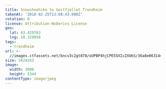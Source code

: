 ```yaml
---
title: Snowshoehike to Geitfjellet Trondheim
takenAt: '2018-02-25T13:08:43.000Z'
rotation: 0
license: Attribution-NoDerivs License
geo:
  lat: 63.429763
  lng: 10.329958
tags:
  - trondheim
url: >-
  //images.ctfassets.net/bncv3c2gt878/oUPBP4hjCPE55XIcZXUkS/36a8e06314431ca6856608092adc5b18/snowshoehike-to-geitfjellet-trondheim_26609704138_o
size: 5624263
image:
  width: 3006
  height: 5344
contentType: image/jpeg
---
```


